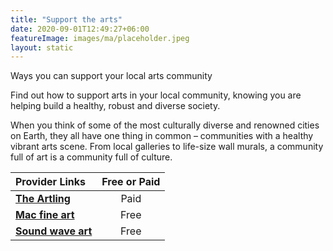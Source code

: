 ```yaml
---
title: "Support the arts"
date: 2020-09-01T12:49:27+06:00
featureImage: images/ma/placeholder.jpeg
layout: static
---
```


Ways you can support your local arts community

Find out how to support arts in your local community, knowing you are helping build a healthy, robust and diverse society.

When you think of some of the most culturally diverse and renowned cities on Earth, they all have one thing in common – communities with a healthy vibrant arts scene. From local galleries to life-size wall murals, a community full of art is a community full of culture.

| Provider Links      | Free or Paid  |  
| :-----------          | :--------------:      |  
| [**The Artling**](https://theartling.com/en/artzine/support-local-arts-community) | Paid | 
| [**Mac fine art**](https://macfineart.com/how-you-can-support-your-local-art-community/) | Free | 
| [**Sound wave art**](https://soundwaveart.com/how-to-support-your-local-arts-community/) | Free | 
  

<br/><br/>






